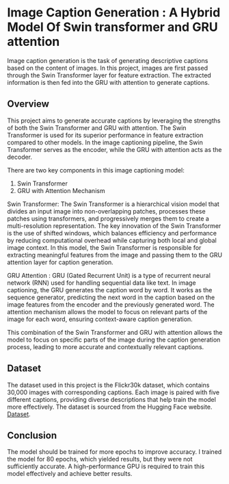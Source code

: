 # Image Caption Generation : A Hybrid Model Of Swin transformer and GRU attention
Image caption generation is the task of generating descriptive captions based on the content of images. In this project, images are first passed through the Swin Transformer layer for feature extraction. The extracted information is then fed into the GRU with attention to generate captions.

## Overview
This project aims to generate accurate captions by leveraging the strengths of both the Swin Transformer and GRU with attention. The Swin Transformer is used for its superior performance in feature extraction compared to other models. In the image captioning pipeline, the Swin Transformer serves as the encoder, while the GRU with attention acts as the decoder.

There are two key components in this image captioning model:

1. Swin Transformer
2. GRU with Attention Mechanism

Swin Transformer: 
The Swin Transformer is a hierarchical vision model that divides an input image into non-overlapping patches, processes these patches using transformers, and progressively merges them to create a multi-resolution representation. The key innovation of the Swin Transformer is the use of shifted windows, which balances efficiency and performance by reducing computational overhead while capturing both local and global image context. In this model, the Swin Transformer is responsible for extracting meaningful features from the image and passing them to the GRU attention layer for caption generation.

GRU Attention : 
GRU (Gated Recurrent Unit) is a type of recurrent neural network (RNN) used for handling sequential data like text. In image captioning, the GRU generates the caption word by word. It works as the sequence generator, predicting the next word in the caption based on the image features from the encoder and the previously generated word. The attention mechanism allows the model to focus on relevant parts of the image for each word, ensuring context-aware caption generation.

This combination of the Swin Transformer and GRU with attention allows the model to focus on specific parts of the image during the caption generation process, leading to more accurate and contextually relevant captions.

## Dataset 
The dataset used in this project is the Flickr30k dataset, which contains 30,000 images with corresponding captions. Each image is paired with five different captions, providing diverse descriptions that help train the model more effectively. The dataset is sourced from the Hugging Face website.
[Dataset](https://huggingface.co/datasets/nlphuji/flickr30k/tree/main).

## Conclusion
The model should be trained for more epochs to improve accuracy. I trained the model for 80 epochs, which yielded results, but they were not sufficiently accurate. A high-performance GPU is required to train this model effectively and achieve better results.